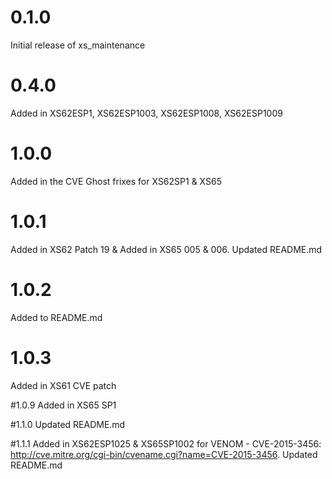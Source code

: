 # 0.1.0

Initial release of xs_maintenance

# 0.4.0

Added in XS62ESP1, XS62ESP1003, XS62ESP1008, XS62ESP1009 

# 1.0.0
Added in the CVE Ghost frixes for XS62SP1 & XS65

# 1.0.1
Added in XS62 Patch 19 & Added in XS65 005 & 006. Updated README.md

# 1.0.2
Added to README.md

# 1.0.3
Added in XS61 CVE patch

#1.0.9
Added in XS65 SP1

#1.1.0
Updated README.md

#1.1.1
Added in XS62ESP1025 & XS65SP1002 for VENOM - CVE-2015-3456: http://cve.mitre.org/cgi-bin/cvename.cgi?name=CVE-2015-3456. Updated README.md
